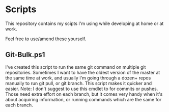 # Scripts
This repository contains my scipts I'm using while developing at home or at work.

Feel free to use/amend these yourself. 

## Git-Bulk.ps1
I've created this script to run the same git command on multiple git repositories.
Sometimes I want to have the oldest version of the master at the same time at work, and usually I'm going through a dozen+ repos manually to run git pull, or git branch. This script makes it quicker and easier. Note: I don't suggest to use this cmdlet to for commits or pushes. Those need extra effort on each branch, but it comes very handy when it's about acquiring information, or running commands which are the same for each branch. 
